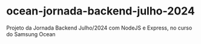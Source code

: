 # ocean-jornada-backend-julho-2024
Projeto da Jornada Backend Julho/2024 com NodeJS e Express, no curso do Samsung Ocean
